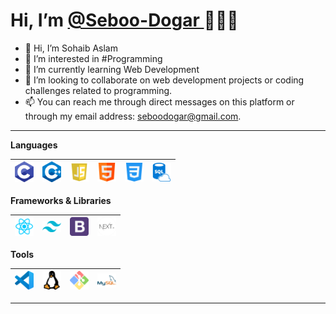 <h1> Hi, I’m <a href="https://github.com/Seboo-Dogar" target="_blank">@Seboo-Dogar </a> 🙋🏽‍♂️</h1> 

- 👋 Hi, I’m Sohaib Aslam
- 👀 I’m interested in #Programming 
- 🌱 I’m currently learning Web Development
- 💞️ I’m looking to collaborate on web development projects or coding challenges related to programming.
- 📫 You can reach me through direct messages on this platform or through my email address: seboodogar@gmail.com.
---

**Languages**

|<img alt="C" width="30px" src="/Assets/c.png"/>|<img alt="C++" width="30px" src="/Assets/c++.png"/>|<img alt="JavaScript" width="30px" src="/Assets/js.png"/>|<img alt="HTML" width="30px" src="/Assets/html.png"/>|<img alt="CSS" width="30px" src="/Assets/css-3.png"/>|<img alt="SQL" width="30px" src="/Assets/sql.png"/>|
 |--|--|--|--|--|--|
 
 **Frameworks & Libraries**
 
 |<img alt="React JS" width="30px" src="/Assets/react.png"/>|<img alt="tailwindcss" width="30px" src="/Assets/tailwindcss.png"/>|<img alt="Bootstrap" width="30px" src="/Assets/bootstrap.png"/>|<img alt="Next JS" width="30px" src="/Assets/next.png"/>|
 |--|--|--|--|
 
 **Tools**
 
 |<img alt="VSCode" width="30px" src="/Assets/vscode.png"/>|<img alt="Linux" width="30px" src="/Assets/linux.png"/>|<img alt="Git" width="30px" src="/Assets/git.png"/>|<img alt="MySQL" width="30px" src="/Assets/mysql.png"/>|
 |--|--|--|--|
 ---
<!---
Seboo-Dogar/Seboo-Dogar is a ✨ special ✨ repository because its `README.md` (this file) appears on your GitHub profile.
You can click the Preview link to take a look at your changes.
--->

